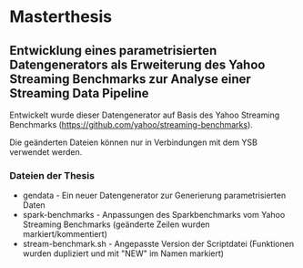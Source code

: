 # Masterthesis
## Entwicklung eines parametrisierten Datengenerators als Erweiterung des Yahoo Streaming Benchmarks zur Analyse einer Streaming Data Pipeline

Entwickelt wurde dieser Datengenerator auf Basis des Yahoo Streaming Benchmarks (https://github.com/yahoo/streaming-benchmarks).

Die geänderten Dateien können nur in Verbindungen mit dem YSB verwendet werden. 

### Dateien der Thesis

* gendata - Ein neuer Datengenerator zur Generierung parametrisierten Daten
* spark-benchmarks - Anpassungen des Sparkbenchmarks vom Yahoo Streaming Benchmarks (geänderte Zeilen wurden markiert/kommentiert)
* stream-benchmark.sh - Angepasste Version der Scriptdatei (Funktionen wurden dupliziert und mit "NEW" im Namen markiert)
